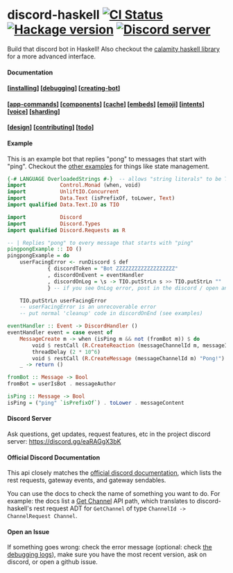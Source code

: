 # discord-haskell        [![CI Status](https://github.com/discord-haskell/discord-haskell/actions/workflows/main.yml/badge.svg)](https://github.com/discord-haskell/discord-haskell/actions/)        [![Hackage version](http://img.shields.io/hackage/v/discord-haskell.svg?label=Hackage)](https://hackage.haskell.org/package/discord-haskell)              [![Discord server](https://discord.com/api/guilds/918577626954739722/widget.png?style=shield)](https://discord.gg/eaRAGgX3bK)


Build that discord bot in Haskell! Also checkout the
[calamity haskell library](https://github.com/nitros12/calamity)
for a more advanced interface.


#### Documentation

#### [[installing](./docs/installing.md)] [[debugging](./docs/debugging.md)] [[creating-bot](./docs/creating-bot.md)]

#### [[app-commands](./docs/applicationcommands.md)] [[components](./docs/components.md)] [[cache](./docs/cache.md)] [[embeds](./docs/embeds.md)] [[emoji](./docs/emoji.md)] [[intents](./docs/intents.md)] [[voice](./docs/voice.md)] [[sharding](./docs/sharding.md)]

#### [[design](./docs/design.md)] [[contributing](./docs/contributing.md)] [[todo](./docs/todo.md)]

#### Example

This is an example bot that replies "pong" to messages that start with "ping". Checkout the [other examples](./examples/) for things like state management.

```haskell
{-# LANGUAGE OverloadedStrings #-}  -- allows "string literals" to be Text
import           Control.Monad (when, void)
import           UnliftIO.Concurrent
import           Data.Text (isPrefixOf, toLower, Text)
import qualified Data.Text.IO as TIO

import           Discord
import           Discord.Types
import qualified Discord.Requests as R

-- | Replies "pong" to every message that starts with "ping"
pingpongExample :: IO ()
pingpongExample = do
    userFacingError <- runDiscord $ def
             { discordToken = "Bot ZZZZZZZZZZZZZZZZZZZ"
             , discordOnEvent = eventHandler
             , discordOnLog = \s -> TIO.putStrLn s >> TIO.putStrLn ""
             } -- if you see OnLog error, post in the discord / open an issue

    TIO.putStrLn userFacingError
    -- userFacingError is an unrecoverable error
    -- put normal 'cleanup' code in discordOnEnd (see examples)

eventHandler :: Event -> DiscordHandler ()
eventHandler event = case event of
    MessageCreate m -> when (isPing m && not (fromBot m)) $ do
        void $ restCall (R.CreateReaction (messageChannelId m, messageId m) "eyes")
        threadDelay (2 * 10^6)
        void $ restCall (R.CreateMessage (messageChannelId m) "Pong!")
    _ -> return ()

fromBot :: Message -> Bool
fromBot = userIsBot . messageAuthor

isPing :: Message -> Bool
isPing = ("ping" `isPrefixOf`) . toLower . messageContent
```

#### Discord Server

Ask questions, get updates, request features, etc in the project discord server: <https://discord.gg/eaRAGgX3bK>

#### Official Discord Documentation

This api closely matches the [official discord documentation](https://discord.com/developers/docs/intro),
which lists the rest requests, gateway events, and gateway sendables.

You can use the docs to check the name of something you want to do. For example:
the docs list a [Get Channel](https://discord.com/developers/docs/resources/channel#get-channel) API path,
which translates to discord-haskell's rest request ADT for `GetChannel` of type `ChannelId -> ChannelRequest Channel`.

#### Open an Issue

If something goes wrong: check the error message (optional: check [the debugging logs](./docs/debugging.md)), make sure you have the most recent version, ask on discord, or open a github issue.
